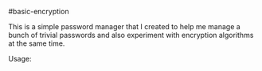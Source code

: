 #basic-encryption

This is a simple password manager that I created to help me manage a bunch of trivial passwords and also experiment with encryption algorithms at the same time.

Usage: 